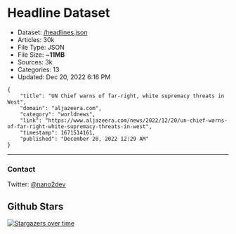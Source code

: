 # Headline Dataset

- Dataset: [/headlines.json](https://raw.githubusercontent.com/fwd/news/master/headlines.json) 
- Articles: 30k
- File Type: JSON
- File Size: ~**11MB**
- Sources: 3k
- Categories: 13
- Updated: Dec 20, 2022 6:16 PM

```
{
    "title": "UN Chief warns of far-right, white supremacy threats in West",
    "domain": "aljazeera.com",
    "category": "worldnews",
    "link": "https://www.aljazeera.com/news/2022/12/20/un-chief-warns-of-far-right-white-supremacy-threats-in-west",
    "timestamp": 1671514161,
    "published": "December 20, 2022 12:29 AM"
}
```

---

### Contact 

Twitter: [@nano2dev](https://twitter.com/nano2dev)

## Github Stars

[![Stargazers over time](https://starchart.cc/fwd/news.svg)](https://starchart.cc/fwd/news)

